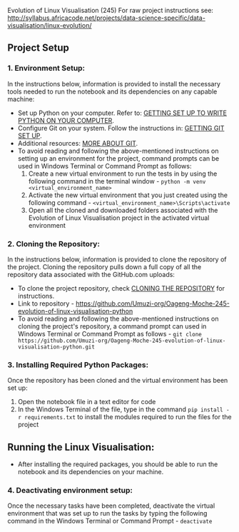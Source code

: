 Evolution of Linux Visualisation (245)
For raw project instructions see: http://syllabus.africacode.net/projects/data-science-specific/data-visualisation/linux-evolution/

## Project Setup
 
### 1. Environment Setup:
In the instructions below, information is provided to install the necessary tools needed to run the notebook and its dependencies on any capable machine:
- Set up Python on your computer. Refer to: [GETTING SET UP TO WRITE PYTHON ON YOUR COMPUTER](http://syllabus.africacode.net/environment-setup/python-on-computer/index.html).
- Configure Git on your system. Follow the instructions in: [GETTING GIT SET UP](http://syllabus.africacode.net/environment-setup/git/).
- Additional resources: [MORE ABOUT GIT](https://docs.github.com/en/get-started/using-git/about-git).
- To avoid reading and following the above-mentioned instructions on setting up an environment for the project, command prompts can be used in Windows Terminal or Command Prompt as follows:
  1. Create a new virtual environment to run the tests in by using the following command in the terminal window - `python -m venv <virtual_environment_name>`
  2. Activate the new virtual environment that you just created using the following command - `<virtual_environment_name>\Scripts\activate`
  3. Open all the cloned and downloaded folders associated with the Evolution of Linux Visualisation project in the activated virtual environment

### 2. Cloning the Repository:
In the instructions below, information is provided to clone the repository of the project. Cloning the repository pulls down a full copy of all the repository data associated with the GitHub.com uploads:
- To clone the project repository, check [CLONING THE REPOSITORY](https://docs.github.com/en/get-started/getting-started-with-git/about-remote-repositories#creating-remote-repositories) for instructions.
- Link to repository - https://github.com/Umuzi-org/Oageng-Moche-245-evolution-of-linux-visualisation-python
- To avoid reading and following the above-mentioned instructions on cloning the project's repository, a command prompt can used in Windows Terminal or Command Prompt as follows - `git clone https://github.com/Umuzi-org/Oageng-Moche-245-evolution-of-linux-visualisation-python.git`

### 3. Installing Required Python Packages:
Once the repository has been cloned and the virtual environment has been set up:
1. Open the notebook file in a text editor for code
2. In the Windows Terminal of the file, type in the command ```pip install -r requirements.txt``` to install the modules required to run the files for the project

## Running the Linux Visualisation:
- After installing the required packages, you should be able to run the notebook and its dependencies on your machine.

### 4. Deactivating environment setup:
Once the necessary tasks have been completed, deactivate the virtual environment that was set up to run the tasks by typing
the following command in the Windows Terminal or Command Prompt - `deactivate`
